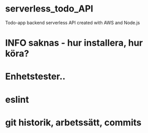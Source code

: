 # serverless_todo_API
Todo-app backend serverless API created with AWS and Node.js

# INFO saknas - hur installera, hur köra?
# Enhetstester..
# eslint
# git historik, arbetssätt, commits